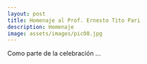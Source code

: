 ```yaml
---
layout: post
title: Homenaje al Prof. Ernesto Tito Pari
description: Homenaje
image: assets/images/pic08.jpg
---
```


Como parte de la celebración ...